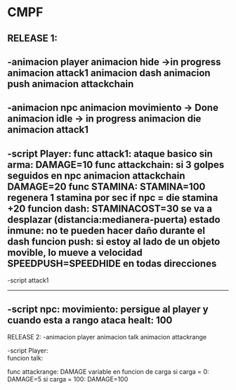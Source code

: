 # CMPF


RELEASE 1:
-------------------------------------------------------
-animacion player
  animacion hide ->in progress
  animacion attack1 
  animacion dash
  animacion push
  animacion attackchain
-------------------------------------------------------
-animacion npc
  animacion movimiento -> Done
  animacion idle -> in progress 
  animacion die
  animacion attack1
-------------------------------------------------------
-script Player:
  func attack1:
    ataque basico sin arma:
    DAMAGE=10
  func attackchain:
    si 3 golpes seguidos en npc
      animacion attackchain
      DAMAGE=20
  func STAMINA: 
    STAMINA=100
    regenera 1 stamina por sec
    if npc = die 
      stamina +20
  funcion dash:
    STAMINACOST=30
    se va a desplazar (distancia:medianera-puerta)
    estado inmune: no te pueden hacer daño durante el dash
  funcion push:
    si estoy al lado de un objeto movible, lo mueve a velocidad SPEEDPUSH=SPEEDHIDE en todas direcciones
-------------------------------------------------------
-script attack1

-------------------------------------------------------
-script npc:
  movimiento: persigue al player y cuando esta a rango ataca
  healt: 100
-------------------------------------------------------

RELEASE 2:
-animacion player
  animacion talk
  animacion attackrange
   
-script Player:   
  funcion talk:
  
  func attackrange:
    DAMAGE variable en funcion de carga
      si carga = 0:
        DAMAGE=5
      si carga = 100:
        DAMAGE=100
  

